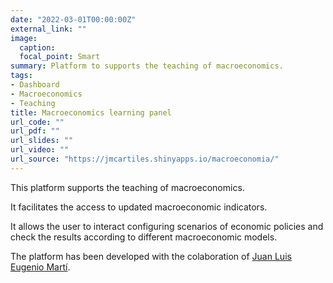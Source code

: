 ```yaml
---
date: "2022-03-01T00:00:00Z"
external_link: ""
image:
  caption:
  focal_point: Smart
summary: Platform to supports the teaching of macroeconomics.
tags:
- Dashboard
- Macroeconomics
- Teaching
title: Macroeconomics learning panel
url_code: ""
url_pdf: ""
url_slides: ""
url_video: ""
url_source: "https://jmcartiles.shinyapps.io/macroeconomia/"
---
```



This platform supports the teaching of macroeconomics.

It facilitates the access to updated macroeconomic indicators.

It allows the user to interact configuring scenarios of economic policies and check the results according to different macroeconomic models.

The platform has been developed with the colaboration of [Juan Luis Eugenio Martí](https://personales.ulpgc.es/jeugenio.daea/).

